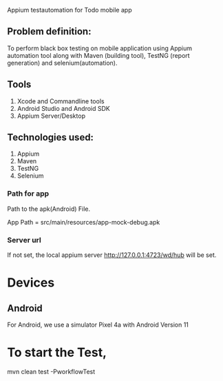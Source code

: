 Appium testautomation for Todo mobile app

## Problem definition:
To perform black box testing on mobile application using Appium automation tool along with Maven (building tool), TestNG (report generation) and selenium(automation).

## Tools
1. Xcode and Commandline tools
2. Android Studio and Android SDK
3. Appium Server/Desktop

## Technologies used:
1.	Appium
2.	Maven
3.  TestNG
4.  Selenium

### Path for app
Path to the apk(Android) File.

   App Path = src/main/resources/app-mock-debug.apk


### Server url
If not set, the local appium server http://127.0.0.1:4723/wd/hub will be set.

# Devices

## Android
For Android, we use a simulator Pixel 4a with Android Version  11

# To start the Test,

mvn clean test -PworkflowTest





